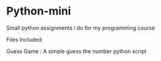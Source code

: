 # Python-mini
Small python assignments i do for my programming course

Files Included:

Guess Game : A simple guess the number python script
